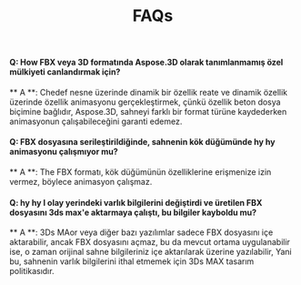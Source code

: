 ﻿---
title: FAQs
type: docs
weight: 190
url: /tr/net/faqs/
description: FAspose.3D hakkında soru sordu. Net.
---
#### **Q: How FBX veya 3D formatında Aspose.3D olarak tanımlanmamış özel mülkiyeti canlandırmak için?**
** A **: Chedef nesne üzerinde dinamik bir özellik reate ve dinamik özellik üzerinde özellik animasyonu gerçekleştirmek, çünkü özellik beton dosya biçimine bağlıdır, Aspose.3D, sahneyi farklı bir format türüne kaydederken animasyonun çalışabileceğini garanti edemez.
#### **Q: FBX dosyasına serileştirildiğinde, sahnenin kök düğümünde hy hy animasyonu çalışmıyor mu?**
** A **: The FBX formatı, kök düğümünün özelliklerine erişmenize izin vermez, böylece animasyon çalışmaz.
#### **Q: hy hy I olay yerindeki varlık bilgilerini değiştirdi ve üretilen FBX dosyasını 3ds max'e aktarmaya çalıştı, bu bilgiler kayboldu mu?**
** A **: 3Ds MAor veya diğer bazı yazılımlar sadece FBX dosyasını içe aktarabilir, ancak FBX dosyasını açmaz, bu da mevcut ortama uygulanabilir ise, o zaman orijinal sahne bilgileriniz içe aktarılarak üzerine yazılabilir, Yani bu, sahnenin varlık bilgilerini ithal etmemek için 3Ds MAX tasarım politikasıdır.
